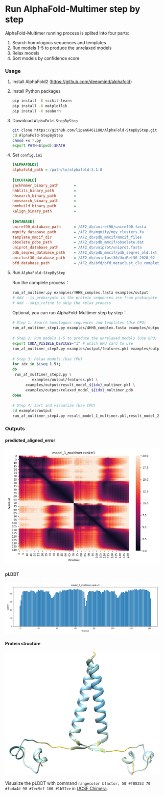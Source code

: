 # Run AlphaFold-Multimer step by step

AlphaFold-Multimer running process is splited into four parts:

1. Search homologous sequences and templates
2. Run models 1-5 to produce the unrelaxed models
3. Relax models
4. Sort models by confidence score

### Usage

1. Install AlphaFold2 (https://github.com/deepmind/alphafold)

2. Install Python packages

   ```bash
   pip install -U scikit-learn
   pip install -U matplotlib
   pip install -U seaborn
   ```

3. Download `AlphaFold-StepByStep`

   ```bash
   git clone https://github.com/lipan6461188/AlphaFold-StepByStep.git
   cd AlphaFold-StepByStep
   chmod +x *.py
   export PATH=$(pwd):$PATH
   ```

4. Set `config.ini`

   ```ini
   [ALPHAFOLD2]
   alphafold_path = /path/to/alphafold-2.1.0
   
   [EXCUTABLE]
   jackhmmer_binary_path       = 
   hhblits_binary_path         = 
   hhsearch_binary_path        = 
   hmmsearch_binary_path       = 
   hmmbuild_binary_path        = 
   kalign_binary_path          = 
   
   [DATABASE]
   uniref90_database_path      = /AF2_db/uniref90/uniref90.fasta
   mgnify_database_path        = /AF2_db/mgnify/mgy_clusters.fa
   template_mmcif_dir          = /AF2_db/pdb_mmcif/mmcif_files
   obsolete_pdbs_path          = /AF2_db/pdb_mmcif/obsolete.dat
   uniprot_database_path       = /AF2_db/uniprot/uniprot.fasta
   pdb_seqres_database_path    = /AF2_db/pdb_mmcif/pdb_seqres_old.txt
   uniclust30_database_path    = /AF2_db/uniclust30/UniRef30_2020_02
   bfd_database_path           = /AF2_db/bfd/bfd_metaclust_clu_complete_id30_c90_final_seq.sorted_opt
   ```

5. Run `AlphaFold-StepByStep`

   Run the complete process：

   ```bash
   run_af_multimer.py examples/4HHB_complex.fasta examples/output
   # Add --is_prokaryote is the protein sequences are from prokaryote
   # Add --skip_refine to skip the relax process
   ```

   Optional, you can run AlphaFold-Multimer step by step：

   ```bash
   # Step 1: Search homologous sequences and templates (Use CPU)
   run_af_multimer_step1.py examples/4HHB_complex.fasta examples/output/
   
   # Step 2: Run models 1-5 to produce the unrelaxed models (Use GPU)
   export CUDA_VISIBLE_DEVICES="1" # which GPU card to use
   run_af_multimer_step2.py examples/output/features.pkl examples/output/
   
   # Step 3: Relax models (Use CPU)
   for idx in $(seq 1 5);
   do
   	run_af_multimer_step3.py \
     		examples/output/features.pkl \
         examples/output/result_model_${idx}_multimer.pkl \
         examples/output/relaxed_model_${idx}_multimer.pdb
   done
   
   # Step 4: Sort and visualize (Use CPU)
   cd examples/output
   run_af_multimer_step4.py result_model_1_multimer.pkl,result_model_2_multimer.pkl,result_model_3_multimer.pkl,result_model_4_multimer.pkl,result_model_5_multimer.pkl relaxed_model_1_multimer.pdb,relaxed_model_2_multimer.pdb,relaxed_model_3_multimer.pdb,relaxed_model_4_multimer.pdb,relaxed_model_5_multimer.pdb ./
   ```

### Outputs

#### predicted_aligned_error

![1.png](examples/output/model_1_predicted_aligned_error.png)

#### pLDDT

![2.png](examples/output/model_2_plddt.png)

#### Protein structure

![3.png](imgs/3.png)

Visualize the pLDDT with command `rangecolor bfactor, 50 #f08253 70 #fada4d 90 #7ec9ef 100 #1b57ce` in [UCSF Chimera](https://www.cgl.ucsf.edu/chimera/).

